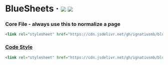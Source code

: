 # BlueSheets &middot; [![](https://img.shields.io/github/release/ignatiusmb/bluesheets.svg?style=popout)](https://github.com/ignatiusmb/bluesheets/releases/latest)&nbsp;[![](https://data.jsdelivr.com/v1/package/gh/ignatiusmb/bluesheets/badge?style=rounded)](https://www.jsdelivr.com/package/gh/ignatiusmb/bluesheets)

### Core File - always use this to normalize a page

```html
<link rel="stylesheet" href="https://cdn.jsdelivr.net/gh/ignatiusmb/bluesheets/core.min.css" />
```

### [Code Style](https://ignatiusmb.github.io/bluesheets/#code)

```html
<link rel="stylesheet" href="https://cdn.jsdelivr.net/gh/ignatiusmb/bluesheets/code.min.css" />
```
